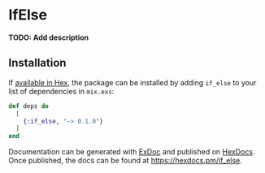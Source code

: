 # IfElse

**TODO: Add description**

## Installation

If [available in Hex](https://hex.pm/docs/publish), the package can be installed
by adding `if_else` to your list of dependencies in `mix.exs`:

```elixir
def deps do
  [
    {:if_else, "~> 0.1.0"}
  ]
end
```

Documentation can be generated with [ExDoc](https://github.com/elixir-lang/ex_doc)
and published on [HexDocs](https://hexdocs.pm). Once published, the docs can
be found at <https://hexdocs.pm/if_else>.

